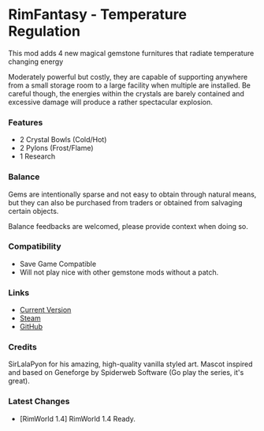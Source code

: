 # RimFantasy - Temperature Regulation

This mod adds 4 new magical gemstone furnitures that radiate temperature changing energy

Moderately powerful but costly, they are capable of supporting anywhere from a small storage room to a large facility when multiple are installed. Be careful though, the energies within the crystals are barely contained and excessive damage will produce a rather spectacular explosion.

### Features

- 2 Crystal Bowls (Cold/Hot)
- 2 Pylons (Frost/Flame)
- 1 Research

### Balance

Gems are intentionally sparse and not easy to obtain through natural means, but they can also be purchased from traders or obtained from salvaging certain objects.

Balance feedbacks are welcomed, please provide context when doing so.

### Compatibility

- Save Game Compatible
- Will not play nice with other gemstone mods without a patch.

### Links

- [Current Version](https://github.com/Sierra0001/RimFantasy---Temperature-Regulation/releases/tag/v1.1)
- [Steam](https://steamcommunity.com/sharedfiles/filedetails/?id=2630670287)
- [GitHub](https://github.com/Sierra0001/RimFantasy---Temperature-Regulation)

### Credits

SirLalaPyon for his amazing, high-quality vanilla styled art.
Mascot inspired and based on Geneforge by Spiderweb Software (Go play the series, it's great).

### Latest Changes

- [RimWorld 1.4] RimWorld 1.4 Ready.
